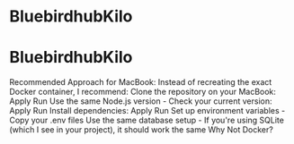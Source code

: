 # BluebirdhubKilo
# BluebirdhubKilo

Recommended Approach for MacBook:
Instead of recreating the exact Docker container, I recommend:
Clone the repository on your MacBook:
Apply
Run
Use the same Node.js version - Check your current version:
Apply
Run
Install dependencies:
Apply
Run
Set up environment variables - Copy your .env files
Use the same database setup - If you're using SQLite (which I see in your project), it should work the same
Why Not Docker?
